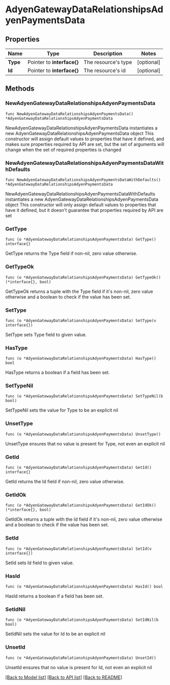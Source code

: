 # AdyenGatewayDataRelationshipsAdyenPaymentsData

## Properties

Name | Type | Description | Notes
------------ | ------------- | ------------- | -------------
**Type** | Pointer to **interface{}** | The resource&#39;s type | [optional] 
**Id** | Pointer to **interface{}** | The resource&#39;s id | [optional] 

## Methods

### NewAdyenGatewayDataRelationshipsAdyenPaymentsData

`func NewAdyenGatewayDataRelationshipsAdyenPaymentsData() *AdyenGatewayDataRelationshipsAdyenPaymentsData`

NewAdyenGatewayDataRelationshipsAdyenPaymentsData instantiates a new AdyenGatewayDataRelationshipsAdyenPaymentsData object
This constructor will assign default values to properties that have it defined,
and makes sure properties required by API are set, but the set of arguments
will change when the set of required properties is changed

### NewAdyenGatewayDataRelationshipsAdyenPaymentsDataWithDefaults

`func NewAdyenGatewayDataRelationshipsAdyenPaymentsDataWithDefaults() *AdyenGatewayDataRelationshipsAdyenPaymentsData`

NewAdyenGatewayDataRelationshipsAdyenPaymentsDataWithDefaults instantiates a new AdyenGatewayDataRelationshipsAdyenPaymentsData object
This constructor will only assign default values to properties that have it defined,
but it doesn't guarantee that properties required by API are set

### GetType

`func (o *AdyenGatewayDataRelationshipsAdyenPaymentsData) GetType() interface{}`

GetType returns the Type field if non-nil, zero value otherwise.

### GetTypeOk

`func (o *AdyenGatewayDataRelationshipsAdyenPaymentsData) GetTypeOk() (*interface{}, bool)`

GetTypeOk returns a tuple with the Type field if it's non-nil, zero value otherwise
and a boolean to check if the value has been set.

### SetType

`func (o *AdyenGatewayDataRelationshipsAdyenPaymentsData) SetType(v interface{})`

SetType sets Type field to given value.

### HasType

`func (o *AdyenGatewayDataRelationshipsAdyenPaymentsData) HasType() bool`

HasType returns a boolean if a field has been set.

### SetTypeNil

`func (o *AdyenGatewayDataRelationshipsAdyenPaymentsData) SetTypeNil(b bool)`

 SetTypeNil sets the value for Type to be an explicit nil

### UnsetType
`func (o *AdyenGatewayDataRelationshipsAdyenPaymentsData) UnsetType()`

UnsetType ensures that no value is present for Type, not even an explicit nil
### GetId

`func (o *AdyenGatewayDataRelationshipsAdyenPaymentsData) GetId() interface{}`

GetId returns the Id field if non-nil, zero value otherwise.

### GetIdOk

`func (o *AdyenGatewayDataRelationshipsAdyenPaymentsData) GetIdOk() (*interface{}, bool)`

GetIdOk returns a tuple with the Id field if it's non-nil, zero value otherwise
and a boolean to check if the value has been set.

### SetId

`func (o *AdyenGatewayDataRelationshipsAdyenPaymentsData) SetId(v interface{})`

SetId sets Id field to given value.

### HasId

`func (o *AdyenGatewayDataRelationshipsAdyenPaymentsData) HasId() bool`

HasId returns a boolean if a field has been set.

### SetIdNil

`func (o *AdyenGatewayDataRelationshipsAdyenPaymentsData) SetIdNil(b bool)`

 SetIdNil sets the value for Id to be an explicit nil

### UnsetId
`func (o *AdyenGatewayDataRelationshipsAdyenPaymentsData) UnsetId()`

UnsetId ensures that no value is present for Id, not even an explicit nil

[[Back to Model list]](../README.md#documentation-for-models) [[Back to API list]](../README.md#documentation-for-api-endpoints) [[Back to README]](../README.md)


